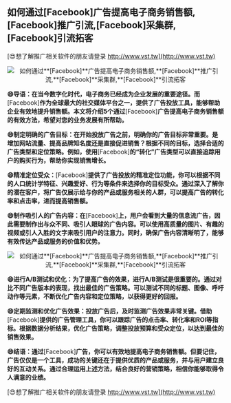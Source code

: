 ## **如何通过**[Facebook]**广告提高电子商务销售额,**[Facebook]**推广引流,**[Facebook]**采集群,**[Facebook]**引流拓客**

[😍想了解推广相关软件的朋友请登录 http://www.vst.tw](http://www.vst.tw)

 <center><img src="https://vst.tw/MP4/tuiguang/png/8.png" alt="如何通过**[Facebook]**广告提高电子商务销售额,**[Facebook]**推广引流,**[Facebook]**采集群,**[Facebook]**引流拓客"></center>

**😄导语：在当今数字化时代，电子商务已经成为企业发展的重要途径。而**[Facebook]**作为全球最大的社交媒体平台之一，提供了广告投放工具，能够帮助企业有效地提升销售额。本文将介绍5个通过**[Facebook]**广告提高电子商务销售额的有效方法，希望对您的业务发展有所帮助。**

**😄制定明确的广告目标：在开始投放广告之前，明确你的广告目标非常重要。是增加网站流量、提高品牌知名度还是直接促进销售？根据不同的目标，选择合适的广告类型和定位策略。例如，使用**[Facebook]**的“转化”广告类型可以直接追踪用户的购买行为，帮助你实现销售增长。**

**😄精准定位受众：**[Facebook]**提供了广告投放的精准定位功能，你可以根据不同的人口统计学特征、兴趣爱好、行为等条件来选择你的目标受众。通过深入了解你的潜在客户，将广告仅展示给与你的产品或服务相关的人群，可以提高广告的转化率和点击率，进而提高销售额。**

**😄制作吸引人的广告内容：在**[Facebook]**上，用户会看到大量的信息流广告，因此需要制作出与众不同、吸引人眼球的广告内容。可以使用高质量的图片、有趣的视频或引人入胜的文字来吸引用户的注意力。同时，确保广告内容清晰明了，能够有效传达产品或服务的价值和优势。**

 <center><img src="https://vst.tw/MP4/tuiguang/png/4.png" alt="如何通过**[Facebook]**广告提高电子商务销售额,**[Facebook]**推广引流,**[Facebook]**采集群,**[Facebook]**引流拓客"></center>

**😄进行A/B测试和优化：为了提高广告的效果，进行A/B测试是很重要的。通过对比不同广告版本的表现，找出最佳的广告策略。可以测试不同的标题、图像、呼吁动作等元素，不断优化广告内容和定位策略，以获得更好的回报。**

**😄定期监测和优化广告效果：投放广告后，及时监测广告效果非常关键。借助**[Facebook]**提供的广告管理工具，你可以跟踪广告的点击率、转化率和ROI等指标。根据数据分析结果，优化广告策略，调整投放预算和受众定位，以达到最佳的销售效果。**

**😄结语：通过**[Facebook]**广告，你可以有效地提高电子商务销售额。但要记住，广告仅仅是一个工具，成功的关键还在于提供优质的产品或服务，并与用户建立良好的互动关系。通过合理运用上述方法，结合良好的营销策略，相信你能够取得令人满意的业绩。**

[😍想了解推广相关软件的朋友请登录 http://www.vst.tw](http://www.vst.tw)



